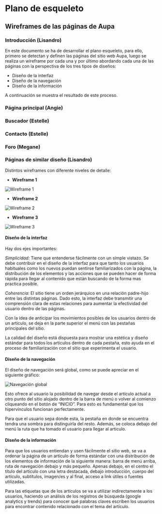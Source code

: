 # Plano de esqueleto

## Wireframes de las páginas de Aupa

### Introducción (Lisandro)

En este documento se ha de desarrollar el plano esqueleto, para ello, primero se detectan y definen las páginas del sitio web Aupa, luego se realiza un wireframe por cada una y por último abordando cada una de las páginas con la perspectiva de los tres tipos de diseños:

- Diseño de la interfaz
- Diseño de la navegación
- Diseño de la información

A continuación se muestra el resultado de este proceso.

### Página principal (Angie)

### Buscador (Estelle)

### Contacto (Estelle)

### Foro (Megane)

### Páginas de similar diseño (Lisandro)
 
 Distintos wireframes con diferente niveles de detalle:

 - **Wireframe 1**

 ![Wireframe 1](https://github.com/DeustoPWEB2018/proyectoweb-migraciones/blob/3264517cc160c33049ec5854babaebc6d5aba64c/4-esqueleto/4_Wireframe_pag_similares_1.jpg)

 - **Wireframe 2**

 ![Wireframe 2](https://github.com/DeustoPWEB2018/proyectoweb-migraciones/blob/3264517cc160c33049ec5854babaebc6d5aba64c/4-esqueleto/4_Wireframe_pag_similares_2.jpg)

 - **Wireframe 3**
 
 ![Wireframe 3](https://github.com/DeustoPWEB2018/proyectoweb-migraciones/blob/3264517cc160c33049ec5854babaebc6d5aba64c/4-esqueleto/4_Wireframe_pag_similares_3.jpg)


 #### Diseño de la interfaz
 
 Hay dos ejes importantes:

 *Simplicidad:* Tiene que entenderse fácilmente con un simple vistazo. Se debe contribuir en el diseño de la interfaz para que tanto los usuarios habituales como los nuevos puedan sentirse familiarizados con la página, la distribución de los elementos y las acciones que se pueden hacer de forma rápida para llegar al contenido que están buscando de la forma mas practica posible.

 *Coherencia:*  El sitio tiene un orden jerárquico en una relación padre-hijo entre las distintas páginas. Dado esto, la interfaz debe transmitir una comprensión clara de estas relaciones para aumentar la efectividad del usuario dentro de las páginas.

 Con la idea de anticipar los movimientos posibles de los usuarios dentro de un articulo, se deja en la parte superior el menú con las pestañas principales del sitio. 

 La calidad del diseño está dispuesta para mostrar una estética y diseño estándar para todos los artículos dentro de cada pestaña, esto ayuda en el proceso de familiarización con el sitio que experimenta el usuario.

 #### Diseño de la navegación

 El diseño de navegación será global, como se puede apreciar en el siguiente gráfico:

 ![Navegación global](https://github.com/DeustoPWEB2018/proyectoweb-migraciones/blob/3264517cc160c33049ec5854babaebc6d5aba64c/4-esqueleto/4-Navegacion%20global.png)

 Esto ofrece al usuario la posibilidad de navegar desde el artículo actual a otro punto del sitio alojado dentro de la barra de menú o volver al comienzo cliqueando en el botón de “INICIO”. Para esto es fundamental que los hipervínculos funcionan perfectamente.

 Para que el usuario sepa donde esta, la pestaña en donde se encuentra tendra una sombra para distinguirla del resto. Además, se coloca debajo del menú la ruta que ha tomado el usuario para llegar al articulo.

 #### Diseño de la información

 Para que los usuarios entiendan y usen fácilmente el sitio web, se va a ordenar la página de un artículo de forma estándar con una distribución de los elementos de información de la siguiente manera: barra de menú arriba, ruta de navegación debajo y más pequeño. Apenas debajo, en el centro el título del artículo con una letra destacada, debajo introducción, cuerpo del artículo, subtítulos, imagen/es y al final, acceso a link útiles o fuentes utilizadas.

 Para las etiquetas que de los artículos se va a utilizar indirectamente a los usuarios, haciendo un análisis de los registros de búsqueda (google analytics y trends) para conocer qué palabras claves escriben los usuarios para encontrar contenido relacionado con el tema del artículo.

